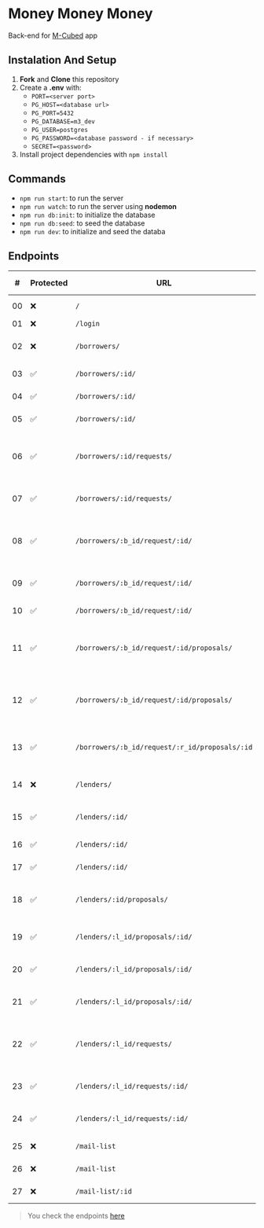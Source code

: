 # Money Money Money

Back-end for [M-Cubed](https://github.com/manoelteixeira/m-cubed-frontend) app

## Instalation And Setup

1. **Fork** and **Clone** this repository
2. Create a **.env** with:
    - `PORT=<server port>`
    - `PG_HOST=<database url>`
    - `PG_PORT=5432`
    - `PG_DATABASE=m3_dev`
    - `PG_USER=postgres`
    - `PG_PASSWORD=<database password - if necessary>`
    - `SECRET=<password>`
3. Install project dependencies with `npm install`

## Commands

- `npm run start`: to run the server
- `npm run watch`: to run the server using **nodemon**
- `npm run db:init`: to initialize the database
- `npm run db:seed`: to seed the database
- `npm run dev`: to initialize and seed the databa

## Endpoints

| #   | Protected | URL | HTTP Method | Description |
| --- | --------- | --- | ----------- | ----------- |
| 00  | ❌ | `/` | GET | API “home” route |
| 01  | ❌ | `/login`  | POST | Log In User |
| 02  | ❌ | `/borrowers/` | POST | Create a new Borrower |
| 03  | ✅ | `/borrowers/:id/` | GET | Get Borrower |
| 04  | ✅ | `/borrowers/:id/` | PUT | Update Borrower |
| 05  | ✅ | `/borrowers/:id/` | DELETE | Delete Borrower |
| 06  | ✅ | `/borrowers/:id/requests/` | GET | Get all loan requests made by the Borrower |
| 07  | ✅ | `/borrowers/:id/requests/` | POST | Create a new loan request |
| 08  | ✅ | `/borrowers/:b_id/request/:id/` | GET | Get single loan request for a given borrower |
| 09  | ✅ | `/borrowers/:b_id/request/:id/` | PUT | Update loan request |
| 10  | ✅ | `/borrowers/:b_id/request/:id/` | DELETE | Delete loan request |
| 11  | ✅ | `/borrowers/:b_id/request/:id/proposals/` | GET | Get all proposals for a single loan request |
| 12  | ✅ | `/borrowers/:b_id/request/:id/proposals/` | PUT | Accept given proposition, and reject all others |
| 13  | ✅ | `/borrowers/:b_id/request/:r_id/proposals/:id`  | GET | Get a single proposition for a given loan |
| 14  | ❌ | `/lenders/` | POST | Create a new Lenders |
| 15  | ✅ | `/lenders/:id/` | GET | Get a Single Lender |
| 16  | ✅ | `/lenders/:id/` | PUT | Update Lender |
| 17  | ✅ | `/lenders/:id/` | DELETE | Delete Lender |
| 18  | ✅ | `/lenders/:id/proposals/` | GET | Get all proposals made by the lender |
| 19  | ✅ | `/lenders/:l_id/proposals/:id/` | GET | Get a single made by the Lender |
| 20  | ✅ | `/lenders/:l_id/proposals/:id/` | PUT | Update loan proposition |
| 21  | ✅ | `/lenders/:l_id/proposals/:id/` | DELETE | Update loan proposition |
| 22  | ✅ | `/lenders/:l_id/requests/` | GET | Get all pending requests (not accepted) |
| 23  | ✅ | `/lenders/:l_id/requests/:id/` | GET | Get a single loan request |
| 24  | ✅ | `/lenders/:l_id/requests/:id/` | POST | Create a new Proposition |
| 25  | ❌ | `/mail-list` | GET | Get all email |
| 26  | ❌ | `/mail-list` | POST | Create a new entry |
| 27  | ❌ | `/mail-list/:id` | POST | Delete an entry |

> You check the endpoints [here](https://m-cubed-backend.onrender.com/docs)
